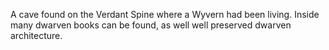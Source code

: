 A cave found on the Verdant Spine where a Wyvern had been living. Inside many dwarven books can be found, as well well preserved dwarven architecture. 